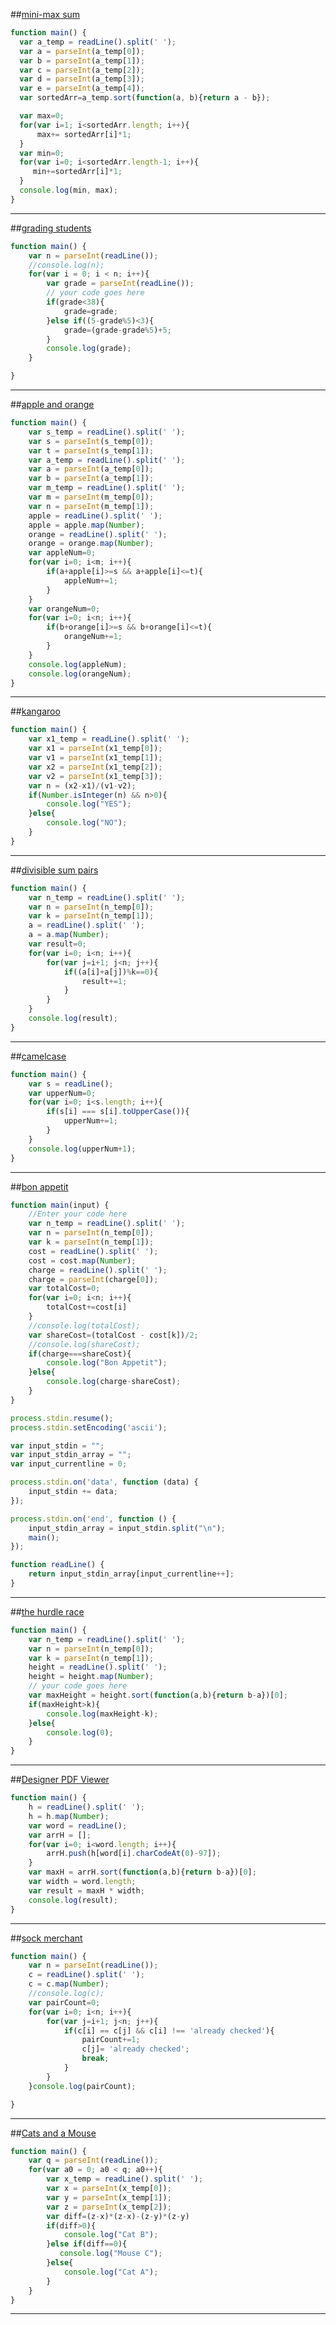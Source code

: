 ##[mini-max sum](https://www.hackerrank.com/challenges/mini-max-sum)

```javascript
function main() {
  var a_temp = readLine().split(' ');
  var a = parseInt(a_temp[0]);
  var b = parseInt(a_temp[1]);
  var c = parseInt(a_temp[2]);
  var d = parseInt(a_temp[3]);
  var e = parseInt(a_temp[4]);
  var sortedArr=a_temp.sort(function(a, b){return a - b});

  var max=0;
  for(var i=1; i<sortedArr.length; i++){
      max+= sortedArr[i]*1;
  }
  var min=0;
  for(var i=0; i<sortedArr.length-1; i++){
     min+=sortedArr[i]*1;
  }
  console.log(min, max);
}

```
***

##[grading students](https://www.hackerrank.com/challenges/grading)

```javascript
function main() {
    var n = parseInt(readLine());
    //console.log(n);
    for(var i = 0; i < n; i++){
        var grade = parseInt(readLine());
        // your code goes here
        if(grade<38){
            grade=grade;
        }else if((5-grade%5)<3){
            grade=(grade-grade%5)+5;
        }
        console.log(grade);
    }

}

```
***

##[apple and orange](https://www.hackerrank.com/challenges/apple-and-orange)

```javascript
function main() {
    var s_temp = readLine().split(' ');
    var s = parseInt(s_temp[0]);
    var t = parseInt(s_temp[1]);
    var a_temp = readLine().split(' ');
    var a = parseInt(a_temp[0]);
    var b = parseInt(a_temp[1]);
    var m_temp = readLine().split(' ');
    var m = parseInt(m_temp[0]);
    var n = parseInt(m_temp[1]);
    apple = readLine().split(' ');
    apple = apple.map(Number);
    orange = readLine().split(' ');
    orange = orange.map(Number);
    var appleNum=0;
    for(var i=0; i<m; i++){
        if(a+apple[i]>=s && a+apple[i]<=t){
            appleNum+=1;
        }
    }
    var orangeNum=0;
    for(var i=0; i<n; i++){
        if(b+orange[i]>=s && b+orange[i]<=t){
            orangeNum+=1;
        }
    }
    console.log(appleNum);
    console.log(orangeNum);
}


```
***

##[kangaroo](https://www.hackerrank.com/challenges/kangaroo)

```javascript
function main() {
    var x1_temp = readLine().split(' ');
    var x1 = parseInt(x1_temp[0]);
    var v1 = parseInt(x1_temp[1]);
    var x2 = parseInt(x1_temp[2]);
    var v2 = parseInt(x1_temp[3]);
    var n = (x2-x1)/(v1-v2);
    if(Number.isInteger(n) && n>0){
        console.log("YES");
    }else{
        console.log("NO");
    }
}

```
***
##[divisible sum pairs](https://www.hackerrank.com/challenges/divisible-sum-pairs)

```javascript
function main() {
    var n_temp = readLine().split(' ');
    var n = parseInt(n_temp[0]);
    var k = parseInt(n_temp[1]);
    a = readLine().split(' ');
    a = a.map(Number);
    var result=0;
    for(var i=0; i<n; i++){
        for(var j=i+1; j<n; j++){
            if((a[i]+a[j])%k==0){
                result+=1;
            }
        }
    }
    console.log(result);
}

```
***

##[camelcase](https://www.hackerrank.com/challenges/camelcase)

```javascript
function main() {
    var s = readLine();
    var upperNum=0;
    for(var i=0; i<s.length; i++){
        if(s[i] === s[i].toUpperCase()){
            upperNum+=1;
        }
    }
    console.log(upperNum+1);
}

```
***

##[bon appetit](https://www.hackerrank.com/challenges/bon-appetit)

```javascript
function main(input) {
    //Enter your code here
    var n_temp = readLine().split(' ');
    var n = parseInt(n_temp[0]);
    var k = parseInt(n_temp[1]);
    cost = readLine().split(' ');
    cost = cost.map(Number);
    charge = readLine().split(' ');
    charge = parseInt(charge[0]);
    var totalCost=0;
    for(var i=0; i<n; i++){
        totalCost+=cost[i]
    }
    //console.log(totalCost);
    var shareCost=(totalCost - cost[k])/2;
    //console.log(shareCost);
    if(charge===shareCost){
        console.log("Bon Appetit");
    }else{
        console.log(charge-shareCost);
    }
}

process.stdin.resume();
process.stdin.setEncoding('ascii');

var input_stdin = "";
var input_stdin_array = "";
var input_currentline = 0;

process.stdin.on('data', function (data) {
    input_stdin += data;
});

process.stdin.on('end', function () {
    input_stdin_array = input_stdin.split("\n");
    main();    
});

function readLine() {
    return input_stdin_array[input_currentline++];
}
```
***

##[the hurdle race](https://www.hackerrank.com/challenges/the-hurdle-race)

```javascript
function main() {
    var n_temp = readLine().split(' ');
    var n = parseInt(n_temp[0]);
    var k = parseInt(n_temp[1]);
    height = readLine().split(' ');
    height = height.map(Number);
    // your code goes here
    var maxHeight = height.sort(function(a,b){return b-a})[0];
    if(maxHeight>k){
        console.log(maxHeight-k);
    }else{
        console.log(0);
    }
}

```
***

##[Designer PDF Viewer](https://www.hackerrank.com/challenges/designer-pdf-viewer)

```javascript
function main() {
    h = readLine().split(' ');
    h = h.map(Number);
    var word = readLine();
    var arrH = [];
    for(var i=0; i<word.length; i++){
        arrH.push(h[word[i].charCodeAt(0)-97]);
    }
    var maxH = arrH.sort(function(a,b){return b-a})[0];
    var width = word.length;
    var result = maxH * width;
    console.log(result);
}

```
***

##[sock merchant](https://www.hackerrank.com/challenges/sock-merchant)

```javascript
function main() {
    var n = parseInt(readLine());
    c = readLine().split(' ');
    c = c.map(Number);
    //console.log(c);
    var pairCount=0;
    for(var i=0; i<n; i++){
        for(var j=i+1; j<n; j++){
            if(c[i] == c[j] && c[i] !== 'already checked'){
                pairCount+=1;
                c[j]= 'already checked';
                break;
            }
        }
    }console.log(pairCount);

}
```
***

##[Cats and a Mouse](https://www.hackerrank.com/challenges/cats-and-a-mouse)

```javascript
function main() {
    var q = parseInt(readLine());
    for(var a0 = 0; a0 < q; a0++){
        var x_temp = readLine().split(' ');
        var x = parseInt(x_temp[0]);
        var y = parseInt(x_temp[1]);
        var z = parseInt(x_temp[2]);
        var diff=(z-x)*(z-x)-(z-y)*(z-y)
        if(diff>0){
            console.log("Cat B");
        }else if(diff==0){
           console.log("Mouse C");
        }else{
            console.log("Cat A");
        }            
    }
}

```
***
